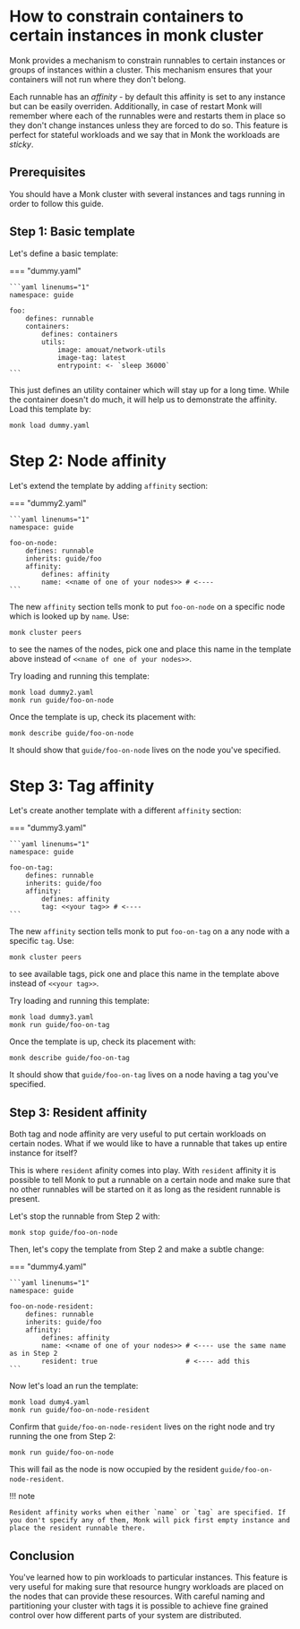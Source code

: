 # How to constrain containers to certain instances in monk cluster

Monk provides a mechanism to constrain runnables to certain instances or groups of instances within a cluster. This mechanism ensures that your containers will not run where they don't belong.

Each runnable has an _affinity_ - by default this affinity is set to any instance but can be easily overriden. Additionally, in case of restart Monk will remember where each of the runnables were and restarts them in place so they don't change instances unless they are forced to do so. This feature is perfect for stateful workloads and we say that in Monk the workloads are _sticky_.

## Prerequisites

You should have a Monk cluster with several instances and tags running in order to follow this guide.

## Step 1: Basic template

Let's define a basic template:

=== "dummy.yaml"

    ```yaml linenums="1"
    namespace: guide

    foo:
        defines: runnable
        containers:
            defines: containers
            utils:
                image: amouat/network-utils
                image-tag: latest
                entrypoint: <- `sleep 36000`
    ```

This just defines an utility container which will stay up for a long time. While the container doesn't do much, it will help us to demonstrate the affinity. Load this template by:

    monk load dummy.yaml

# Step 2: Node affinity

Let's extend the template by adding `affinity` section:

=== "dummy2.yaml"

    ```yaml linenums="1"
    namespace: guide

    foo-on-node:
        defines: runnable
        inherits: guide/foo
        affinity:
            defines: affinity
            name: <<name of one of your nodes>> # <----
    ```

The new `affinity` section tells monk to put `foo-on-node` on a specific node which is looked up by `name`. Use:

    monk cluster peers

to see the names of the nodes, pick one and place this name in the template above instead of `<<name of one of your nodes>>`.

Try loading and running this template:

    monk load dummy2.yaml
    monk run guide/foo-on-node

Once the template is up, check its placement with:

    monk describe guide/foo-on-node

It should show that `guide/foo-on-node` lives on the node you've specified.

# Step 3: Tag affinity

Let's create another template with a different `affinity` section:

=== "dummy3.yaml"

    ```yaml linenums="1"
    namespace: guide

    foo-on-tag:
        defines: runnable
        inherits: guide/foo
        affinity:
            defines: affinity
            tag: <<your tag>> # <----
    ```

The new `affinity` section tells monk to put `foo-on-tag` on a any node with a specific `tag`. Use:

    monk cluster peers

to see available tags, pick one and place this name in the template above instead of `<<your tag>>`.

Try loading and running this template:

    monk load dummy3.yaml
    monk run guide/foo-on-tag

Once the template is up, check its placement with:

    monk describe guide/foo-on-tag

It should show that `guide/foo-on-tag` lives on a node having a tag you've specified.

## Step 3: Resident affinity

Both tag and node affinity are very useful to put certain workloads on certain nodes. What if we would like to have a runnable that takes up entire instance for itself?

This is where `resident` afinity comes into play. With `resident` affinity it is possible to tell Monk to put a runnable on a certain node and make sure that no other runnables will be started on it as long as the resident runnable is present.

Let's stop the runnable from Step 2 with:

    monk stop guide/foo-on-node

Then, let's copy the template from Step 2 and make a subtle change:

=== "dummy4.yaml"

    ```yaml linenums="1"
    namespace: guide

    foo-on-node-resident:
        defines: runnable
        inherits: guide/foo
        affinity:
            defines: affinity
            name: <<name of one of your nodes>> # <---- use the same name as in Step 2
            resident: true                      # <---- add this
    ```

Now let's load an run the template:

    monk load dumy4.yaml
    monk run guide/foo-on-node-resident

Confirm that `guide/foo-on-node-resident` lives on the right node and try running the one from Step 2:

    monk run guide/foo-on-node

This will fail as the node is now occupied by the resident `guide/foo-on-node-resident`.

!!! note

    Resident affinity works when either `name` or `tag` are specified. If you don't specify any of them, Monk will pick first empty instance and place the resident runnable there.

## Conclusion

You've learned how to pin workloads to particular instances. This feature is very useful for making sure that resource hungry workloads are placed on the nodes that can provide these resources. With careful naming and partitioning your cluster with tags it is possible to achieve fine grained control over how different parts of your system are distributed.

